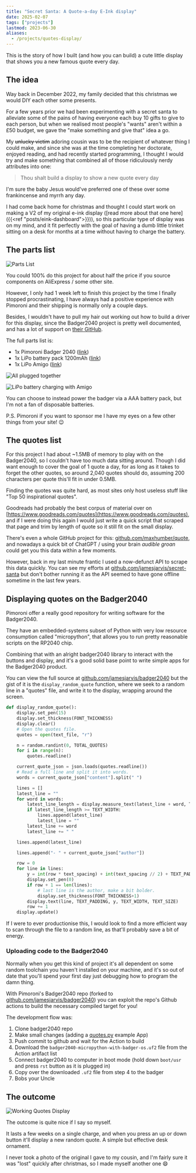 ```yaml
---
title: "Secret Santa: A Quote-a-day E-Ink display"
date: 2025-02-07
tags: ["projects"]
lastmod: 2023-06-30
aliases:
  - /projects/quotes-display/
---
```


This is the story of how I built (and how you can build) a cute little display that shows you a new famous quote every day.

## The idea

Way back in December 2022, my family decided that this christmas we would DIY each other some presents.

For a few years prior we had been experimenting with a secret santa to alleviate some of the pains of having everyone each buy 10 gifts to give to each person, but when we realised most people's "wants" aren't within a £50 budget, we gave the "make something and give that" idea a go.

My ~~unlucky victim~~ adoring cousin was to be the recipient of whatever thing I could make, and since she was at the time completing her doctorate, enjoyed reading, and had recently started programming, I thought I would try and make something that combined all of those ridiculously nerdy attributes into one:

> Thou shalt build a display to show a new quote every day

I'm sure the baby Jesus would've preferred one of these over some frankincense and myrrh any day.

I had come back home for christmas and thought I could start work on making a V2 of my original e-ink display ([read more about that one here]({{<ref "posts/eink-dashboard">}})), so this particular type of display was on my mind, and it fit perfectly with the goal of having a dumb little trinket sitting on a desk for months at a time without having to charge the battery.

## The parts list

![Parts List](./parts-list.png "Screenshot of the parts list on pimoroni.com")

You could 100% do this project for about half the price if you source components on AliExpress / some other site.

However, I only had 1 week left to finish this project by the time I finally stopped procrastinating, I have always had a positive experience with Pimoroni and their shipping is normally only a couple days.

Besides, I wouldn't have to pull my hair out working out how to build a driver for this display, since the Badger2040 project is pretty well documented, and has a lot of support on [their GitHub](https://github.com/pimoroni/badger2040).

The full parts list is:

- 1x Pimoroni Badger 2040 ([link](https://shop.pimoroni.com/products/badger-2040?variant=39752959852627))
- 1x LiPo battery pack 1200mAh ([link](https://shop.pimoroni.com/products/lipo-battery-pack?variant=20429082183))
- 1x LiPo Amigo ([link](https://shop.pimoroni.com/products/lipo-amigo?variant=39779302506579))

![All plugged together](./back.jpeg "Back of the Badger2040 with battery attached")

![LiPo battery charging with Amigo](./charging.jpeg "Charging the battery pack with LiPo Amigo")

You can choose to instead power the badger via a AAA battery pack, but I'm not a fan of disposable batteries.

P.S. Pimoroni if you want to sponsor me I have my eyes on a few other things from your site! 😉

## The quotes list

For this project I had about ~1.5MB of memory to play with on the Badger2040, so I couldn't have too much data sitting around.
Though I did want enough to cover the goal of 1 quote a day, for as long as it takes to forget the other quotes, so around 2,040 quotes should do, assuming 200 characters per quote this'll fit in under 0.5MB.

Finding the quotes was quite hard, as most sites only host useless stuff like "Top 50 inspirational quotes".

Goodreads had probably the best corpus of material over on [https://www.goodreads.com/quotes](https://www.goodreads.com/quotes), and if I were doing this again I would just write a quick script that scraped that page and trim by length of quote so it still fit on the small display.

There's even a whole GitHub project for this: [github.com/maxhumber/quote](https://github.com/maxhumber/quote), and nowadays a quick bit of ChatGPT / using your brain *audible groan* could get you this data within a few moments.

However, back in my last minute frantic I used a now-defunct API to scrape this data quickly. You can see my efforts at [github.com/jamesjarvis/secret-santa](https://github.com/jamesjarvis/secret-santa/blob/master/scraper/scraper.py) but don't bother running it as the API seemed to have gone offline sometime in the last few years.

## Displaying quotes on the Badger2040

Pimoroni offer a really good repository for writing software for the Badger2040.

They have an embedded-systems subset of Python with very low resource consumption called "micropython", that allows you to run pretty reasonable scripts on the RP2040 chip.

Combining that with an alright badger2040 library to interact with the buttons and display, and it's a good solid base point to write simple apps for the Badger2040 product.

You can view the full source at [github.com/jamesjarvis/badger2040](https://github.com/jamesjarvis/badger2040/blob/main/badger_os/examples/quotes.py) but the gist of it is the `display_random_quote` function, where we seek to a random line in a "quotes" file, and write it to the display, wrapping around the screen.

```python
def display_random_quote():
    display.set_pen(15)
    display.set_thickness(FONT_THICKNESS)
    display.clear()
    # Open the quotes file.
    quotes = open(text_file, "r")

    n = random.randint(0, TOTAL_QUOTES)
    for i in range(n):
        quotes.readline()

    current_quote_json = json.loads(quotes.readline())
    # Read a full line and split it into words.
    words = current_quote_json["content"].split(" ")

    lines = []
    latest_line = ""
    for word in words:
        latest_line_length = display.measure_text(latest_line + word, TEXT_SIZE)
        if latest_line_length >= TEXT_WIDTH:
            lines.append(latest_line)
            latest_line = ""
        latest_line += word
        latest_line += " "

    lines.append(latest_line)

    lines.append("- " + current_quote_json["author"])

    row = 0
    for line in lines:
        y = int(row * text_spacing) + int(text_spacing // 2) + TEXT_PADDING
        display.set_pen(0)
        if row + 1 == len(lines):
            # last line is the author, make a bit bolder.
            display.set_thickness(FONT_THICKNESS+1)
        display.text(line, TEXT_PADDING, y, TEXT_WIDTH, TEXT_SIZE)
        row += 1
    display.update()
```

If I were to ever productionise this, I would look to find a more efficient way to scan through the file to a random line, as that'll probably save a bit of energy.

### Uploading code to the Badger2040

Normally when you get this kind of project it's all dependent on some random toolchain you haven't installed on your machine, and it's so out of date that you'll spend your first day just debugging how to program the damn thing.

With Pimoroni's Badger2040 repo (forked to [github.com/jamesjarvis/badger2040](https://github.com/jamesjarvis/badger2040)) you can exploit the repo's Github actions to build the necessary compiled target for you!

The development flow was:

1. Clone badger2040 repo
2. Make small changes (adding a [quotes.py](https://github.com/jamesjarvis/badger2040/blob/main/badger_os/examples/quotes.py) example App)
3. Push commit to github and wait for the Action to build
4. Download the `badger2040-micropython-with-badger-os.uf2` file from the Action artifact list
5. Connect badger2040 to computer in boot mode (hold down `boot/usr` and press `rst` button as it is plugged in)
6. Copy over the downloaded `.uf2` file from step 4 to the badger
7. Bobs your Uncle

## The outcome

![Working Quotes Display](./secret-santa.gif "Quotes Display refreshing to new quote")

The outcome is quite nice if I say so myself.

It lasts a few weeks on a single charge, and when you press an up or down button it'll display a new random quote.
A simple but effective desk ornament.

I never took a photo of the original I gave to my cousin, and I'm fairly sure it was "lost" quickly after christmas, so I made myself another one :smile:
